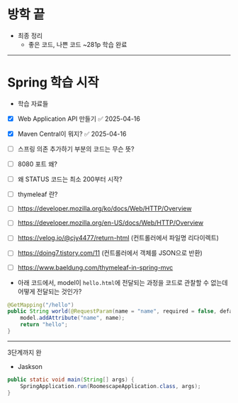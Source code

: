 # 방학 끝
- 최종 정리
  - 좋은 코드, 나쁜 코드 ~281p 학습 완료


---



# Spring 학습 시작
- 학습 자료들
- [x] Web Application API 만들기 ✅ 2025-04-16




- [x] Maven Central이 뭐지? ✅ 2025-04-16
- [ ] 스프링 의존 추가하기 부분의 코드는 무슨 뜻?
- [ ] 8080 포트 왜?
- [ ] 왜 STATUS 코드는 최소 200부터 시작?
- [ ] thymeleaf 란?

- [ ] https://developer.mozilla.org/ko/docs/Web/HTTP/Overview
- [ ] https://developer.mozilla.org/en-US/docs/Web/HTTP/Overview
- [ ] https://velog.io/@cjy4477/return-html (컨트롤러에서 파일명 리다이렉트)
- [ ] https://doing7.tistory.com/11 (컨트롤러에서 객체를 JSON으로 반환)
- [ ] https://www.baeldung.com/thymeleaf-in-spring-mvc


- 아래 코드에서, model이 `hello.html`에 전달되는 과정을 코드로 관찰할 수 없는데 어떻게 전달되는 것인가?

```java
@GetMapping("/hello")  
public String world(@RequestParam(name = "name", required = false, defaultValue = "World") String name, Model model) {  
    model.addAttribute("name", name);  
    return "hello";  
}
```




---


3단계까지 완
- Jaskson
```java
public static void main(String[] args) {  
    SpringApplication.run(RoomescapeApplication.class, args);  
}
```